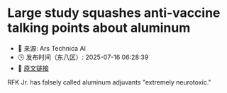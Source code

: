 # Large study squashes anti-vaccine talking points about aluminum
- 📅 来源: Ars Technica AI
- 🕒 发布时间（东八区）: 2025-07-16 06:28:39
- 🔗 [原文链接](https://arstechnica.com/health/2025/07/large-study-squashes-anti-vaccine-talking-points-about-aluminum/)

RFK Jr. has falsely called aluminum adjuvants "extremely neurotoxic."